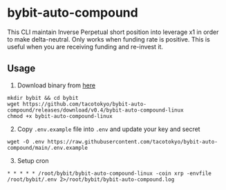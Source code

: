 # bybit-auto-compound

This CLI maintain Inverse Perpetual short position into leverage x1 in order to make delta-neutral. Only works when funding rate is positive. This is useful when you are receiving funding and re-invest it.

## Usage

1. Download binary from [here](https://github.com/tacotokyo/bybit-auto-compound/releases)

```
mkdir bybit && cd bybit
wget https://github.com/tacotokyo/bybit-auto-compound/releases/download/v0.4/bybit-auto-compound-linux
chmod +x bybit-auto-compound-linux
```

2. Copy `.env.example` file into `.env` and update your key and secret

```
wget -O .env https://raw.githubusercontent.com/tacotokyo/bybit-auto-compound/main/.env.example
```

3. Setup cron
```
* * * * * /root/bybit/bybit-auto-compound-linux -coin xrp -envfile /root/bybit/.env 2>/root/bybit/bybit-auto-compound.log
```
